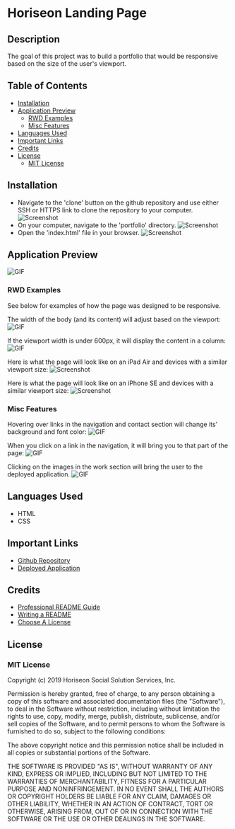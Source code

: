 # Horiseon Landing Page

## Description

The goal of this project was to build a portfolio that would be responsive based on the size of the user's viewport. 

## Table of Contents

- [Installation](#installation)
- [Application Preview](#application-preview)
    - [RWD Examples](#rwd-examples)
    - [Misc Features](#misc-features)
- [Languages Used](#languages-used)
- [Important Links](#important-links)
- [Credits](#credits)
- [License](#license)
    - [MIT License](#mit-license)

## Installation

- Navigate to the 'clone' button on the github repository and use either SSH or HTTPS link to clone the repository to your computer.
![Screenshot](./assets/images/installation1.png)
- On your computer, navigate to the 'portfolio' directory. 
![Screenshot](./assets/images/installation2.png)
- Open the 'index.html' file in your browser.
![Screenshot](./assets/images/installation3.png)

## Application Preview

![GIF](./assets/images/clip1.gif)

### RWD Examples

See below for examples of how the page was designed to be responsive.

The width of the body (and its content) will adjust based on the viewport:
![GIF](./assets/images/clip2.gif)

If the viewport width is under 600px, it will display the content in a column:
![GIF](./assets/images/clip3.gif)

Here is what the page will look like on an iPad Air and devices with a similar viewport size:
![Screenshot](./assets/images/ipadair.png)

Here is what the page will look like on an iPhone SE and devices with a similar viewport size:
![Screenshot](./assets/images/iphoneSE.png)

### Misc Features

Hovering over links in the navigation and contact section will change its' background and font color:
![GIF](./assets/images/clip4.gif)

When you click on a link in the navigation, it will bring you to that part of the page:
![GIF](./assets/images/clip6.gif)

Clicking on the images in the work section will bring the user to the deployed application.
![GIF](./assets/images/clip5.gif)

## Languages Used

- HTML
- CSS

## Important Links

- [Github Repository](https://github.com/armaples/portfolio)
- [Deployed Application](https://armaples.github.io/portfolio/)

## Credits
- [Professional README Guide](https://coding-boot-camp.github.io/full-stack/github/professional-readme-guide) 
- [Writing a README](https://www.learnhowtoprogram.com/introduction-to-programming/git-html-and-css/writing-a-readme)
- [Choose A License](https://choosealicense.com/licenses/mit/)

## License

### MIT License

Copyright (c) 2019 Horiseon Social Solution Services, Inc.

Permission is hereby granted, free of charge, to any person obtaining a copy
of this software and associated documentation files (the "Software"), to deal
in the Software without restriction, including without limitation the rights
to use, copy, modify, merge, publish, distribute, sublicense, and/or sell
copies of the Software, and to permit persons to whom the Software is
furnished to do so, subject to the following conditions:

The above copyright notice and this permission notice shall be included in all
copies or substantial portions of the Software.

THE SOFTWARE IS PROVIDED "AS IS", WITHOUT WARRANTY OF ANY KIND, EXPRESS OR
IMPLIED, INCLUDING BUT NOT LIMITED TO THE WARRANTIES OF MERCHANTABILITY,
FITNESS FOR A PARTICULAR PURPOSE AND NONINFRINGEMENT. IN NO EVENT SHALL THE
AUTHORS OR COPYRIGHT HOLDERS BE LIABLE FOR ANY CLAIM, DAMAGES OR OTHER
LIABILITY, WHETHER IN AN ACTION OF CONTRACT, TORT OR OTHERWISE, ARISING FROM,
OUT OF OR IN CONNECTION WITH THE SOFTWARE OR THE USE OR OTHER DEALINGS IN THE
SOFTWARE.